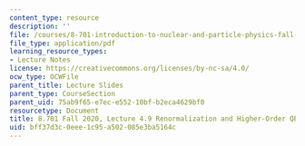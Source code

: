 ```yaml
---
content_type: resource
description: ''
file: /courses/8-701-introduction-to-nuclear-and-particle-physics-fall-2020/bff37d3c0eee1c95a502085e3ba5164c_MIT8_701f20_lec4.9.pdf
file_type: application/pdf
learning_resource_types:
- Lecture Notes
license: https://creativecommons.org/licenses/by-nc-sa/4.0/
ocw_type: OCWFile
parent_title: Lecture Slides
parent_type: CourseSection
parent_uid: 75ab9f65-e7ec-e552-10bf-b2eca4629bf0
resourcetype: Document
title: 8.701 Fall 2020, Lecture 4.9 Renormalization and Higher-Order QED diagrams
uid: bff37d3c-0eee-1c95-a502-085e3ba5164c
---
```

